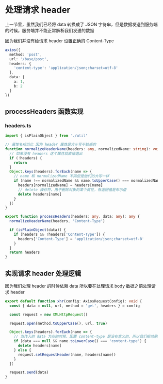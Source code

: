# 处理请求 header

上一节里，虽然我们已经将 data 转换成了 JSON 字符串，但是数据发送到服务端的时候，服务端并不能正常解析我们发送的数据

因为我们并没有给请求 header 设置正确的 Content-Type

```typescript
axios({
  method: 'post',
  url: '/base/post',
  headers: {
    'content-type': 'application/json;charset=utf-8'
  },
  data: {
    a: 1,
    b: 2
  }
})
```

## processHeaders 函数实现

### headers.ts

```typescript
import { isPlainObject } from './util'

// 属性名规范化 因为 header 属性是大小写不敏感的
function normalizeHeaderName(headers: any, normalizedName: string): void {
  // 如果没有 headers 这个属性就直接退出
  if (!headers) {
    return
  }
  Object.keys(headers).forEach(name => {
    // name 和 normalizedName 不同但是他们的大写一样
    if (name !== normalizedName && name.toUpperCase() === normalizedName.toUpperCase()) {
      headers[normalizedName] = headers[name]
      // delete 操作符，用于删除对象的某个属性，有返回值是布尔值
      delete headers[name]
    }
  })
}

export function processHeaders(headers: any, data: any): any {
  normalizeHeaderName(headers, 'Content-Type')

  if (isPlainObject(data)) {
    if (headers && !headers['Content-Type']) {
      headers['Content-Type'] = 'application/json;charset=utf-8'
    }
  }
  return headers
}
```

## 实现请求 header 处理逻辑

因为我们处理 header 的时候依赖 data 所以要在处理请求 body 数据之前处理请求 header 

```typescript
export default function xhr(config: AxiosRequestConfig): void {
  const { data = null, url, method = 'get', headers } = config

  const request = new XMLHttpRequest()

  request.open(method.toUpperCase(), url, true)

  Object.keys(headers).forEach(name => {
    // 当传入的 data 为空的时候，配置 content-type 是没有意义的，所以我们把他删除
    if (data === null && name.toLowerCase() === 'content-type') {
      delete headers[name]
    } else {
      request.setRequestHeader(name, headers[name])
    }
  })

  request.send(data)
}
```
